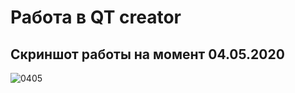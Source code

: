 # Работа в QT creator

## Скриншот работы на момент 04.05.2020

![0405](https://github.com/TheRestlessSloth/Astar/tree/master/QT/0405.jpg "Скриншот")
